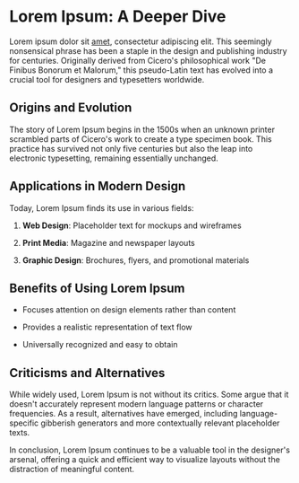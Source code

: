 # Lorem Ipsum: A Deeper Dive

Lorem ipsum dolor sit [amet](https://www.google.com/), consectetur adipiscing elit. This seemingly nonsensical phrase has been a staple in the design and publishing industry for centuries. Originally derived from Cicero's philosophical work "De Finibus Bonorum et Malorum," this pseudo-Latin text has evolved into a crucial tool for designers and typesetters worldwide.

## Origins and Evolution

The story of Lorem Ipsum begins in the 1500s when an unknown printer scrambled parts of Cicero's work to create a type specimen book. This practice has survived not only five centuries but also the leap into electronic typesetting, remaining essentially unchanged.

## Applications in Modern Design

Today, Lorem Ipsum finds its use in various fields:

1. **Web Design**: Placeholder text for mockups and wireframes

2. **Print Media**: Magazine and newspaper layouts

3. **Graphic Design**: Brochures, flyers, and promotional materials

## Benefits of Using Lorem Ipsum

* Focuses attention on design elements rather than content

* Provides a realistic representation of text flow

* Universally recognized and easy to obtain

## Criticisms and Alternatives

While widely used, Lorem Ipsum is not without its critics. Some argue that it doesn't accurately represent modern language patterns or character frequencies. As a result, alternatives have emerged, including language-specific gibberish generators and more contextually relevant placeholder texts.

In conclusion, Lorem Ipsum continues to be a valuable tool in the designer's arsenal, offering a quick and efficient way to visualize layouts without the distraction of meaningful content.
